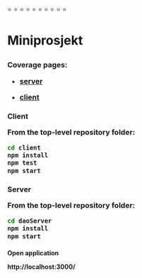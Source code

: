 :star: :star: :star: :star: :star: :star: :star: :star: :star: :star: <h1>Miniprosjekt


<h3>Coverage pages:

+ [server](http://randeggu.pages.stud.idi.ntnu.no/miniprosjekt/server/)

+ [client](http://randeggu.pages.stud.idi.ntnu.no/miniprosjekt/client/)

<h3>Client

From the top-level repository folder:
```sh
cd client
npm install
npm test
npm start
```

<h3>Server

From the top-level repository folder:
```sh
cd daoServer
npm install
npm start
```

<h4>Open application

http://localhost:3000/